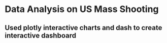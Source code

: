 # Data Analysis on US Mass Shooting
## Used plotly interactive charts and dash to create interactive dashboard
